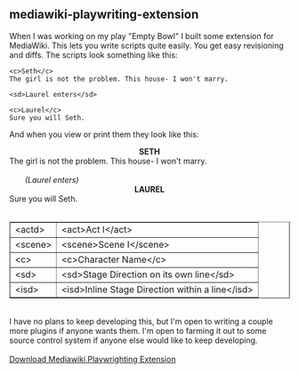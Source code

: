 mediawiki-playwriting-extension
-------------------------------

When I was working on my play "Empty Bowl" I built some extension for MediaWiki. This lets you write scripts quite easily. You get easy revisioning and diffs. 
The scripts look something like this:

    <c>Seth</c>
    The girl is not the problem. This house- I won't marry.
    
    <sd>Laurel enters</sd>
    
    <c>Laurel</c>
    Sure you will Seth.
    
And when you view or print them they look like this:
<div align="center" class="character"><strong>SETH</strong><br>
<div align="left">The girl is not the problem. This house- I won't marry. <br>
<br>
</div>
</div>
<div style="margin-left: 2em;" class="stage-direction"><em>(Laurel enters)<br>
</em></div>
<div align="center" class="character"><strong>LAUREL</strong><br>
<div align="left">Sure you will Seth. </div>
</div>
</blockquote> <br>
<table cellspacing="1" cellpadding="1" border="1" align="" width="400" summary="">
    <tbody>
        <tr>
            <td>&lt;actd&gt;</td>
            <td>&lt;act&gt;Act I&lt;/act&gt;</td>
        </tr>
        <tr>
            <td>&lt;scene&gt;</td>
            <td>&lt;scene&gt;Scene I&lt;/scene&gt;</td>
        </tr>
        <tr>
            <td>&lt;c&gt;</td>
            <td>&lt;c&gt;Character Name&lt;/c&gt;</td>
        </tr>
        <tr>
            <td>&lt;sd&gt;</td>
            <td>&lt;sd&gt;Stage Direction on its own line&lt;/sd&gt;</td>
        </tr>
        <tr>
            <td>&lt;isd&gt;</td>
            <td>&lt;isd&gt;Inline Stage Direction within a line&lt;/isd&gt;</td>
        </tr>
    </tbody>
</table>
<br>
I have no plans to keep developing this, but I'm open to writing a couple more plugins if anyone wants them. I'm open to farming it out to some source control system if anyone else would like to keep developing.<br>
<br>
<a href="http://www.loadedguntheory.com/collab/mediawiki-playwrighting-0.1.tar.gz">Download Mediawiki Playwrighting Extension</a>                        </div>
</body>
</html>
